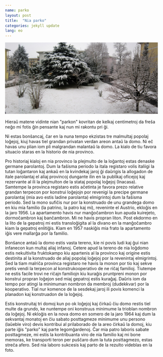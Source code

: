```yaml
---
name: parko
layout: post
title:  "Nia parko"
categories: jekyll update
lang: eo
---
```

![Bildo de la parko dum vintro](../../bildoj/vintra_parko.JPG)

Hieraŭ matene vidinte nian "parkon" kovritan de kelkaj centimetroj da freŝa neĝo mi fotis ĝin pensante kaj nun mi rakontu pri ĝi.

Ni estas bonŝancaj, ĉar en la nuna tempo ekzistas tre malmultaj popolaj loĝejoj, kiuj havas tiel grandan privatan verdan areon antaŭ la domo. Ni eĉ havas unu plian iom pli malgrandan malantaŭ la domo. La kialo de tiu favora situacio staras en la historio de nia provinco. 

Pro historiaj kialoj en nia provinco la plejmulto de la loĝantoj estas denaske germane parolantoj. Dum la faŝisma periodo la itala registaro volis italiigi la tutan loĝantaron kaj ankaŭ en la kvindekaj jaroj ĝi  daŭrigis la allogadon de itale parolantaj el aliaj provincoj dungante ilin en la publikaj oficejoj kaj rezervante al ili la plejmulton de la stataj popolaj loĝejoj (Inacasa). Samtempe la provinca registaro  estis aĉetinta je favora prezo relative grandan terpecon por konstrui loĝejojn por revenigi la precipe germane parolantaj (mia avo estis ladine parolanta) elmigrintoj dum la faŝisma periodo. Sed la mono sufiĉis nur por la konstruado de unu grandega domo en kiu mia familio (la patrino, la patro kaj mi), reveninte el Austrio, ekloĝis en la jaro 1956. La apartamento havis nur  manĝoĉambron kun apuda kuirejeto, dormoĉambron kaj banĉambron. Mi ne havis propran liton. Post ekdormo en la lito de la gepatroj mi estis transloĝigita al la divano en la manĝoĉambro kiam la gepatroj enlitiĝis. Kiam en 1957 naskiĝis mia frato la apartamento iĝis vere mallarĝa por la familio.

Bonŝance antaŭ la domo estis vasta tereno, kie ni povis ludi kaj ĝui nian infanecon kun multaj aliaj infanoj.  Cetere apud la tereno  de nia loĝdomo estis nekultivita fruktokampo kiu apartenis al la provinco kaj origine estis destinita al la konstruado de aliaj popolaj loĝejoj por la revenintaj elmigrintoj. Sed la tiam malriĉa provinca registaro ne havis la monon por tio kaj sekve pretis vendi la terpecon al konstrukooperativo de ne riĉaj familioj. Tiutempe ne estis facile trovi ne riĉajn familiojn kiu kuraĝis pruntpreni monon por konstrui propran loĝejon sed miaj gepatroj estis kuraĝaj. Daŭris iom da tempo por atingi la minimuman nombron da membroj (dudekkvar) por la kooperativo. Tial nur komence de la sesdekaj jaroj ili povis komenci la planadon kaj konstruadon de la loĝejoj.

Estis konstruitaj tri domoj kun po ok loĝejoj kaj ĉirkaŭ ĉiu domo restis tiel multe da grundo, ke nuntempe oni konstruus minimume la trioblan nombron da loĝejoj. Ni ekloĝis en la nova domo en somero de la jaro 1964 kaj dum la sekvantaj monatoj en ĉiu sabato posttagmeze minimume unu persono (laŭeble viro) devis kontribui al prilaborado de la areo ĉirkaŭ la domoj, kiu parte iĝis "parko" kaj parte legomĝardenoj. Ĉar mia patro laboris sabate posttagmeze, mi estis la kontribuanta viro de nia familio kaj mi bone memoras, ke transporti teron per puŝĉaro dum la tuta posttagmezo, estas streĉa afero. Sed nia laboro sukcesis kaj parto de la rezulto videblas en la foto. 